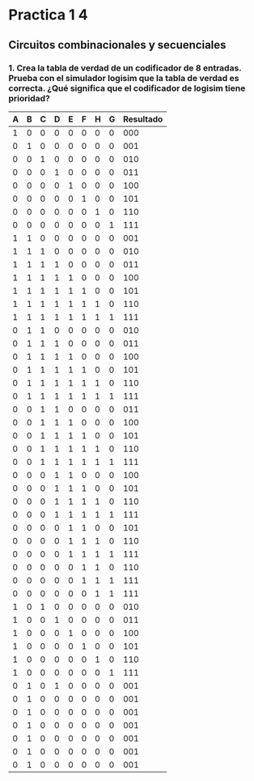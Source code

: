 # Practica 1 4

## Circuitos combinacionales y secuenciales

### 1. Crea la tabla de verdad de un codificador de 8 entradas. Prueba con el simulador logisim que la tabla de verdad es correcta. ¿Qué significa que el codificador de logisim tiene prioridad?

|A|B|C|D|E|F|H|G|Resultado|
|-|-|-|-|-|-|-|-|---------|
|1|0|0|0|0|0|0|0|000|
|0|1|0|0|0|0|0|0|001|
|0|0|1|0|0|0|0|0|010|
|0|0|0|1|0|0|0|0|011|
|0|0|0|0|1|0|0|0|100|
|0|0|0|0|0|1|0|0|101|
|0|0|0|0|0|0|1|0|110|
|0|0|0|0|0|0|0|1|111|
|1|1|0|0|0|0|0|0|001|
|1|1|1|0|0|0|0|0|010|
|1|1|1|1|0|0|0|0|011|
|1|1|1|1|1|0|0|0|100|
|1|1|1|1|1|1|0|0|101|
|1|1|1|1|1|1|1|0|110|
|1|1|1|1|1|1|1|1|111|
|0|1|1|0|0|0|0|0|010|
|0|1|1|1|0|0|0|0|011|
|0|1|1|1|1|0|0|0|100|
|0|1|1|1|1|1|0|0|101|
|0|1|1|1|1|1|1|0|110|
|0|1|1|1|1|1|1|1|111|
|0|0|1|1|0|0|0|0|011|
|0|0|1|1|1|0|0|0|100|
|0|0|1|1|1|1|0|0|101|
|0|0|1|1|1|1|1|0|110|
|0|0|1|1|1|1|1|1|111|
|0|0|0|1|1|0|0|0|100|
|0|0|0|1|1|1|0|0|101|
|0|0|0|1|1|1|1|0|110|
|0|0|0|1|1|1|1|1|111|
|0|0|0|0|1|1|0|0|101|
|0|0|0|0|1|1|1|0|110|
|0|0|0|0|1|1|1|1|111|
|0|0|0|0|0|1|1|0|110|
|0|0|0|0|0|1|1|1|111|
|0|0|0|0|0|0|1|1|111|
|1|0|1|0|0|0|0|0|010|
|1|0|0|1|0|0|0|0|011|
|1|0|0|0|1|0|0|0|100|
|1|0|0|0|0|1|0|0|101|
|1|0|0|0|0|0|1|0|110|
|1|0|0|0|0|0|0|1|111|
|0|1|0|1|0|0|0|0|001|
|0|1|0|0|0|0|0|0|001|
|0|1|0|0|0|0|0|0|001|
|0|1|0|0|0|0|0|0|001|
|0|1|0|0|0|0|0|0|001|
|0|1|0|0|0|0|0|0|001|
|0|1|0|0|0|0|0|0|001|